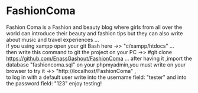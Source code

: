 # FashionComa
Fashion Coma is a Fashion and beauty blog where girls from all over the world can introduce their beauty and fashion tips but they can also write about music and travel experiences  ...  
if you using xampp open your git Bash here ->> "c/xampp/htdocs"   ...  
then write this command to git the project on your PC ->> #git clone https://github.com/EnassGashout/FashionComa    ... 
after having it ,import the database "fashioncoma.sql" on your phpmyadmin,you must write on your browser to try it ->> "http://localhost/FashionComa"   ,  
to log in with a default user write into the username field: "tester" and into the password field: "123" 
enjoy testing!
